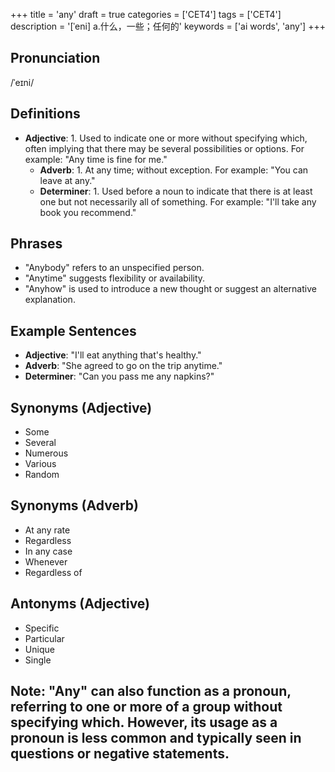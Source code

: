 +++
title = 'any'
draft = true
categories = ['CET4']
tags = ['CET4']
description = '[ˈeni] a.什么，一些；任何的'
keywords = ['ai words', 'any']
+++

## Pronunciation
/ˈeɪni/

## Definitions
- **Adjective**: 1. Used to indicate one or more without specifying which, often implying that there may be several possibilities or options. For example: "Any time is fine for me."
   - **Adverb**: 1. At any time; without exception. For example: "You can leave at any."
   - **Determiner**: 1. Used before a noun to indicate that there is at least one but not necessarily all of something. For example: "I'll take any book you recommend."

## Phrases
- "Anybody" refers to an unspecified person.
- "Anytime" suggests flexibility or availability.
- "Anyhow" is used to introduce a new thought or suggest an alternative explanation.

## Example Sentences
- **Adjective**: "I'll eat anything that's healthy."
- **Adverb**: "She agreed to go on the trip anytime."
- **Determiner**: "Can you pass me any napkins?"

## Synonyms (Adjective)
- Some
- Several
- Numerous
- Various
- Random

## Synonyms (Adverb)
- At any rate
- Regardless
- In any case
- Whenever
- Regardless of

## Antonyms (Adjective)
- Specific
- Particular
- Unique
- Single

## Note: "Any" can also function as a pronoun, referring to one or more of a group without specifying which. However, its usage as a pronoun is less common and typically seen in questions or negative statements.
